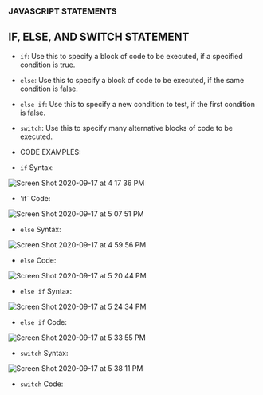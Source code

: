### JAVASCRIPT STATEMENTS

## IF, ELSE, AND SWITCH STATEMENT
* `if`: Use this to specify a block of code to be executed, if a specified condition is true.

* `else`: Use this to specify a block of code to be executed, if the same condition is false.

* `else if`: Use this to specify a new condition to test, if the first condition is false.

* `switch`: Use this to specify many alternative blocks of code to be executed.


* CODE EXAMPLES: 
- `if` Syntax: 
    
![Screen Shot 2020-09-17 at 4 17 36 PM](https://user-images.githubusercontent.com/55325202/93525490-1f632c80-f904-11ea-9d89-92eeba6c5c38.png)

- 'if` Code:

![Screen Shot 2020-09-17 at 5 07 51 PM](https://user-images.githubusercontent.com/55325202/93528490-6521f400-f908-11ea-8de4-ffa0fcfafca0.png)

- `else` Syntax:

![Screen Shot 2020-09-17 at 4 59 56 PM](https://user-images.githubusercontent.com/55325202/93527784-5f77de80-f907-11ea-88c8-1ba4655a21cf.png)

- `else` Code: 

![Screen Shot 2020-09-17 at 5 20 44 PM](https://user-images.githubusercontent.com/55325202/93529611-3573eb80-f90a-11ea-9ef9-9f28b1a733dc.png)

- `else if` Syntax: 

![Screen Shot 2020-09-17 at 5 24 34 PM](https://user-images.githubusercontent.com/55325202/93529908-b9c66e80-f90a-11ea-8345-22a5e1391ef1.png) 

- `else if` Code: 

![Screen Shot 2020-09-17 at 5 33 55 PM](https://user-images.githubusercontent.com/55325202/93530691-fe9ed500-f90b-11ea-9a73-cb44458a4c28.png)

- `switch` Syntax: 

![Screen Shot 2020-09-17 at 5 38 11 PM](https://user-images.githubusercontent.com/55325202/93531060-a0bebd00-f90c-11ea-92d9-2478da5e08ca.png)

- `switch` Code: 